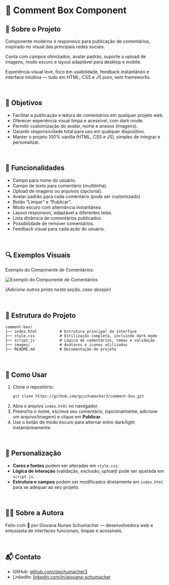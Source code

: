# 💬 Comment Box Component

## 📌 Sobre o Projeto

Componente moderno e responsivo para publicação de comentários, inspirado no visual das principais redes sociais.  

Conta com campos otimizados, avatar padrão, suporte a upload de imagens, modo escuro e layout adaptável para desktop e mobile.

Experiência visual leve, foco em usabilidade, feedback instantâneo e interface intuitiva — tudo em HTML, CSS e JS puro, sem frameworks.

<br>

## 🎯 Objetivos

- Facilitar a publicação e leitura de comentários em qualquer projeto web.
- Oferecer experiência visual limpa e acessível, com dark mode.
- Permitir customização do avatar, nome e anexos (imagens).
- Garantir responsividade total para uso em qualquer dispositivo.
- Manter o projeto 100% vanilla (HTML, CSS e JS), simples de integrar e personalizar.

<br>

## 🧩 Funcionalidades

- Campo para nome do usuário.
- Campo de texto para comentário (multilinha).
- Upload de imagens ou arquivos (opcional).
- Avatar padrão para cada comentário (pode ser customizado).
- Botão “Limpar” e “Publicar”.
- Modo escuro com alternância instantânea.
- Layout responsivo, adaptável a diferentes telas.
- Lista dinâmica de comentários publicados.
- Possibilidade de remover comentários.
- Feedback visual para cada ação do usuário.

<br>

## 🔍 Exemplos Visuais

Exemplo do Componente de Comentários:

![Exemplo do Componente de Comentários](./c58ec6fc-bd28-403a-8a4d-8cf5d847b9e5.png)

*(Adicione outros prints nesta seção, caso desejar)*

<br>

## 📁 Estrutura do Projeto

```
comment-box/
├── index.html          # Estrutura principal da interface
├── style.css           # Estilização completa, incluindo dark mode
├── script.js           # Lógica de comentários, temas e validação
├── images/             # Avatares e ícones utilizados
├── README.md           # Documentação do projeto
```

<br>

## 🚀 Como Usar

1. Clone o repositório:
   ```bash
   git clone https://github.com/gischumacher3/comment-box.git
   ```
2. Abra o arquivo `index.html` no navegador.
3. Preencha o nome, escreva seu comentário, (opcionalmente, adicione um arquivo/imagem) e clique em **Publicar**.
4. Use o botão de modo escuro para alternar entre dark/light instantaneamente.

<br>

## 🎨 Personalização

- **Cores e fontes** podem ser alteradas em `style.css`.
- **Lógica de interação** (validação, exclusão, upload) pode ser ajustada em `script.js`.
- **Estrutura e campos** podem ser modificados diretamente em `index.html` para se adequar ao seu projeto.

<br>

## 👩‍💻 Sobre a Autora

Feito com 💜 por Giovana Nunes Schumacher — desenvolvedora web e entusiasta de interfaces funcionais, limpas e acessíveis.

<br>

## 📬 Contato

- GitHub: [github.com/gischumacher3](https://github.com/gischumacher3)
- LinkedIn: [linkedin.com/in/giovana-schumacher](https://linkedin.com/in/giovana-schumacher)

